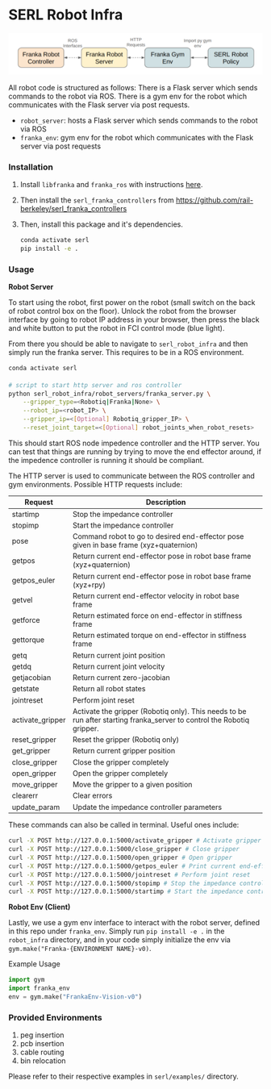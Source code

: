 # SERL Robot Infra
![](../docs/images/robot_infra_interfaces.png)

All robot code is structured as follows:
There is a Flask server which sends commands to the robot via ROS. There is a gym env for the robot which communicates with the Flask server via post requests.

- `robot_server`: hosts a Flask server which sends commands to the robot via ROS
- `franka_env`: gym env for the robot which communicates with the Flask server via post requests


### Installation

1. Install `libfranka` and `franka_ros` with instructions [here](https://frankaemika.github.io/docs/requirements.html).

2. Then install the `serl_franka_controllers` from https://github.com/rail-berkeley/serl_franka_controllers

3. Then, install this package and it's dependencies.
    ```bash
    conda activate serl
    pip install -e .
    ```

### Usage

**Robot Server**

To start using the robot, first power on the robot (small switch on the back of robot control box on the floor). Unlock the robot from the browser interface by going to robot IP address in your browser, then press the black and white button to put the robot in FCI control mode (blue light).

From there you should be able to navigate to `serl_robot_infra` and then simply run the franka server. This requires to be in a ROS environment.

```bash
conda activate serl

# script to start http server and ros controller
python serl_robot_infra/robot_servers/franka_server.py \
    --gripper_type=<Robotiq|Franka|None> \
    --robot_ip=<robot_IP> \
    --gripper_ip=<[Optional] Robotiq_gripper_IP> \
    --reset_joint_target=<[Optional] robot_joints_when_robot_resets>
```

This should start ROS node impedence controller and the HTTP server. You can test that things are running by trying to move the end effector around, if the impedence controller is running it should be compliant.

The HTTP server is used to communicate between the ROS controller and gym environments. Possible HTTP requests include:

| Request | Description |
| --- | --- |
| startimp | Stop the impedance controller |
| stopimp | Start the impedance controller |
| pose | Command robot to go to desired end-effector pose given in base frame (xyz+quaternion) |
| getpos | Return current end-effector pose in robot base frame (xyz+quaternion)|
| getpos_euler | Return current end-effector pose in robot base frame (xyz+rpy)|
| getvel | Return current end-effector velocity in robot base frame |
| getforce | Return estimated force on end-effector in stiffness frame |
| gettorque | Return estimated torque on end-effector in stiffness frame |
| getq | Return current joint position |
| getdq | Return current joint velocity |
| getjacobian | Return current zero-jacobian |
| getstate | Return all robot states |
| jointreset | Perform joint reset |
| activate_gripper | Activate the gripper (Robotiq only). This needs to be run after starting franka_server to control the Robotiq gripper. |
| reset_gripper | Reset the gripper (Robotiq only) |
| get_gripper | Return current gripper position |
| close_gripper | Close the gripper completely |
| open_gripper | Open the gripper completely |
| move_gripper | Move the gripper to a given position |
| clearerr | Clear errors |
| update_param | Update the impedance controller parameters |

These commands can also be called in terminal. Useful ones include:
```bash
curl -X POST http://127.0.0.1:5000/activate_gripper # Activate gripper
curl -X POST http://127.0.0.1:5000/close_gripper # Close gripper
curl -X POST http://127.0.0.1:5000/open_gripper # Open gripper
curl -X POST http://127.0.0.1:5000/getpos_euler # Print current end-effector pose
curl -X POST http://127.0.0.1:5000/jointreset # Perform joint reset
curl -X POST http://127.0.0.1:5000/stopimp # Stop the impedance controller
curl -X POST http://127.0.0.1:5000/startimp # Start the impedance controller (**Only run this after stopimp**)
```

**Robot Env (Client)**

Lastly, we use a gym env interface to interact with the robot server, defined in this repo under `franka_env`. Simply run `pip install -e .` in the `robot_infra` directory, and in your code simply initialize the env via `gym.make("Franka-{ENVIRONMENT NAME}-v0)`.

Example Usage
```py
import gym
import franka_env
env = gym.make("FrankaEnv-Vision-v0")
```

### Provided Environments

1. peg insertion
2. pcb insertion
3. cable routing
4. bin relocation

Please refer to their respective examples in `serl/examples/` directory.
